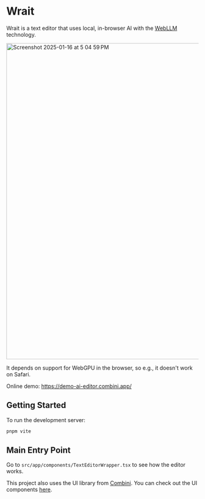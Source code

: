 # Wrait

Wrait is a text editor that uses local, in-browser AI with the [WebLLM](https://webllm.mlc.ai/) technology.

<img width="829" alt="Screenshot 2025-01-16 at 5 04 59 PM" src="https://github.com/user-attachments/assets/fb1e795b-89e3-4cbc-8ffe-e9618136a9e0" />

It depends on support for WebGPU in the browser, so e.g., it doesn't work on Safari.

Online demo: https://demo-ai-editor.combini.app/

## Getting Started

To run the development server:

```bash
pnpm vite
```

## Main Entry Point

Go to `src/app/components/TextEditorWrapper.tsx` to see how the editor works.

This project also uses the UI library from [Combini](https://combini.dev/). You can check out the UI components [here](https://combini.dev/workspace/14349b68-63b5-4223-b5ee-b8d12ee27538/).

